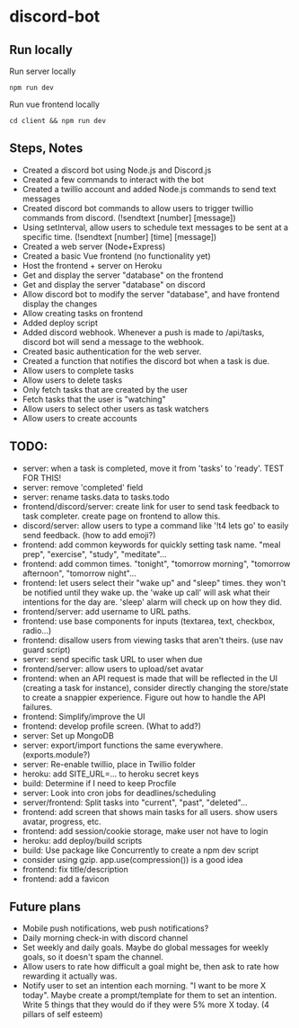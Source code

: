 # discord-bot

## Run locally

Run server locally

```
npm run dev
```

Run vue frontend locally

```
cd client && npm run dev
```

## Steps, Notes

- Created a discord bot using Node.js and Discord.js
- Created a few commands to interact with the bot
- Created a twillio account and added Node.js commands to send text messages
- Created discord bot commands to allow users to trigger twillio commands from discord. (!sendtext [number] [message])
- Using setInterval, allow users to schedule text messages to be sent at a specific time. (!sendtext [number] [time] [message])
- Created a web server (Node+Express)
- Created a basic Vue frontend (no functionality yet)
- Host the frontend + server on Heroku
- Get and display the server "database" on the frontend
- Get and display the server "database" on discord
- Allow discord bot to modify the server "database", and have frontend display the changes
- Allow creating tasks on frontend
- Added deploy script
- Added discord webhook. Whenever a push is made to /api/tasks, discord bot will send a message to the webhook.
- Created basic authentication for the web server.
- Created a function that notifies the discord bot when a task is due.
- Allow users to complete tasks
- Allow users to delete tasks
- Only fetch tasks that are created by the user
- Fetch tasks that the user is "watching"
- Allow users to select other users as task watchers
- Allow users to create accounts

## TODO:

- server: when a task is completed, move it from 'tasks' to 'ready'. TEST FOR THIS!
- server: remove 'completed' field
- server: rename tasks.data to tasks.todo
- frontend/discord/server: create link for user to send task feedback to task completer. create page on frontend to allow this.
- discord/server: allow users to type a command like '!t4 lets go' to easily send feedback. (how to add emoji?)
- frontend: add common keywords for quickly setting task name. "meal prep", "exercise", "study", "meditate"...
- frontend: add common times. "tonight", "tomorrow morning", "tomorrow afternoon", "tomorrow night"...
- frontend: let users select their "wake up" and "sleep" times. they won't be notified until they wake up. the 'wake up call' will ask what their intentions for the day are. 'sleep' alarm will check up on how they did.
- frontend/server: add username to URL paths.
- frontend: use base components for inputs (textarea, text, checkbox, radio...)
- frontend: disallow users from viewing tasks that aren't theirs. (use nav guard script)
- server: send specific task URL to user when due
- frontend/server: allow users to upload/set avatar
- frontend: when an API request is made that will be reflected in the UI (creating a task for instance), consider directly changing the store/state to create a snappier experience. Figure out how to handle the API failures.
- frontend: Simplify/improve the UI
- frontend: develop profile screen. (What to add?)
- server: Set up MongoDB
- server: export/import functions the same everywhere. (exports.module?)
- server: Re-enable twillio, place in Twillio folder
- heroku: add SITE_URL=... to heroku secret keys
- build: Determine if I need to keep Procfile
- server: Look into cron jobs for deadlines/scheduling
- server/frontend: Split tasks into "current", "past", "deleted"...
- frontend: add screen that shows main tasks for all users. show users avatar, progress, etc.
- frontend: add session/cookie storage, make user not have to login
- heroku: add deploy/build scripts
- build: Use package like Concurrently to create a npm dev script
- consider using gzip. app.use(compression()) is a good idea
- frontend: fix title/description
- frontend: add a favicon

## Future plans

- Mobile push notifications, web push notifications?
- Daily morning check-in with discord channel
- Set weekly and daily goals. Maybe do global messages for weekly goals, so it doesn't spam the channel.
- Allow users to rate how difficult a goal might be, then ask to rate how rewarding it actually was.
- Notify user to set an intention each morning. "I want to be more X today". Maybe create a prompt/template for them to set an intention. Write 5 things that they would do if they were 5% more X today. (4 pillars of self esteem)
